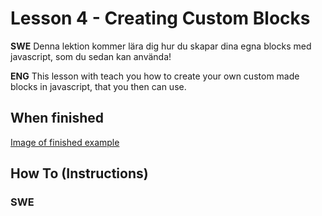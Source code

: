 # Lesson 4 - Creating Custom Blocks
**SWE**
Denna lektion kommer lära dig hur du skapar dina egna blocks med javascript, som du sedan kan använda!

**ENG**
This lesson with teach you how to create your own custom made blocks in javascript, that you then can use.

## When finished
[Image of finished example]()


## How To (Instructions)

### SWE
